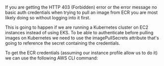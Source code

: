 
If you are getting the HTTP 403 (Forbidden) error or the error message no basic auth credentials when trying to pull an image from ECR you are most likely doing so without logging into it first.

This is going to happen if we are running a Kubernetes cluster on EC2 instances instead of using EKS. To be able to authenticate before pulling images on Kubernetes we need to use the imagePullSecrets attribute that's going to reference the secret containing the credentials.

To get the ECR credentials (assuming our instance profile allow us to do it) we can use the following AWS CLI command: